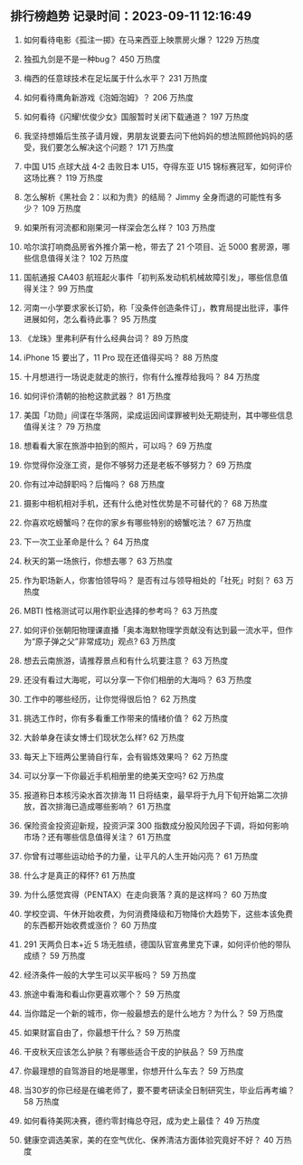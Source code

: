 
## 排行榜趋势 记录时间：2023-09-11 12:16:49
  
  1. 如何看待电影《孤注一掷》在马来西亚上映票房火爆？ 1229 万热度
    
  2. 独孤九剑是不是一种bug？ 450 万热度
    
  3. 梅西的任意球技术在足坛属于什么水平？ 231 万热度
    
  4. 如何看待鹰角新游戏《泡姆泡姆》？ 206 万热度
    
  5. 如何看待《闪耀!优俊少女》国服暂时关闭下载通道？ 197 万热度
    
  6. 我坚持想婚后生孩子请月嫂，男朋友说要去问下他妈妈的想法照顾他妈妈的感受，我们要怎么解决这个问题？ 171 万热度
    
  7. 中国 U15 点球大战 4-2 击败日本 U15，夺得东亚 U15 锦标赛冠军，如何评价这场比赛？ 119 万热度
    
  8. 怎么解析《黑社会 2：以和为贵》的结局？ Jimmy 全身而退的可能性有多少？ 109 万热度
    
  9. 如果所有河流都和刚果河一样深会怎么样？ 103 万热度
    
  10. 哈尔滨打响商品房省外推介第一枪，带去了 21 个项目、近 5000 套房源，哪些信息值得关注？ 102 万热度
    
  11. 国航通报 CA403 航班起火事件「初判系发动机机械故障引发」，哪些信息值得关注？ 99 万热度
    
  12. 河南一小学要求家长订奶，称「没条件创造条件订」，教育局提出批评，事件进展如何，怎么看待此事？ 95 万热度
    
  13. 《龙珠》里弗利萨有什么经典台词？ 89 万热度
    
  14. iPhone 15 要出了，11 Pro 现在还值得买吗？ 88 万热度
    
  15. 十月想进行一场说走就走的旅行，你有什么推荐给我吗？ 84 万热度
    
  16. 如何评价清朝的抬枪这款武器？ 81 万热度
    
  17. 美国「功勋」间谍在华落网，梁成运因间谍罪被判处无期徒刑，其中哪些信息值得关注？ 79 万热度
    
  18. 想看看大家在旅游中拍到的照片，可以吗？ 69 万热度
    
  19. 你觉得你没涨工资，是你不够努力还是老板不够努力？ 69 万热度
    
  20. 你有过冲动辞职吗？后悔吗？ 68 万热度
    
  21. 摄影中相机相对手机，还有什么绝对性优势是不可替代的？ 68 万热度
    
  22. 你喜欢吃螃蟹吗？在你的家乡有哪些特别的螃蟹吃法？ 67 万热度
    
  23. 下一次工业革命是什么？ 64 万热度
    
  24. 秋天的第一场旅行，你想去哪？ 63 万热度
    
  25. 作为职场新人，你害怕领导吗？ 是否有过与领导相处的「社死」时刻？ 63 万热度
    
  26. MBTI 性格测试可以用作职业选择的参考吗？ 63 万热度
    
  27. 如何评价张朝阳物理课直播「奥本海默物理学贡献没有达到最一流水平，但作为“原子弹之父”非常成功」观点? 63 万热度
    
  28. 想去云南旅游，请推荐景点和有什么坑要注意？ 63 万热度
    
  29. 还没有看过大海呢，可以分享一下你们相册的大海吗？ 63 万热度
    
  30. 工作中的哪些经历，让你觉得很后怕？ 62 万热度
    
  31. 挑选工作时，你有多看重工作带来的情绪价值？ 62 万热度
    
  32. 大龄单身在读女博士们现状怎么样? 62 万热度
    
  33. 每天上下班两公里骑自行车，会有锻炼效果吗？ 62 万热度
    
  34. 可以分享一下你最近手机相册里的绝美天空吗? 62 万热度
    
  35. 报道称日本核污染水首次排海 11 日将结束，最早将于九月下旬开始第二次排放，首次排海已造成哪些影响？ 61 万热度
    
  36. 保险资金投资迎新规，投资沪深 300 指数成分股风险因子下调，将如何影响市场？还有哪些信息值得关注？ 61 万热度
    
  37. 你曾有过哪些运动给予的力量，让平凡的人生开始闪亮？ 61 万热度
    
  38. 什么才是真正的释怀? 61 万热度
    
  39. 为什么感觉宾得（PENTAX）在走向衰落？真的是这样吗？ 60 万热度
    
  40. 学校空调、午休开始收费，为何消费降级和万物降价大趋势下，这些本该免费的东西都开始收费或涨价？ 60 万热度
    
  41. 291 天两负日本+近 5 场无胜绩，德国队官宣弗里克下课，如何评价他的带队成绩？ 59 万热度
    
  42. 经济条件一般的大学生可以买平板吗？ 59 万热度
    
  43. 旅途中看海和看山你更喜欢哪个？ 59 万热度
    
  44. 当你踏足一个新的城市，你一般最想去的是什么地方？为什么？ 59 万热度
    
  45. 如果财富自由了，你最想干什么？ 59 万热度
    
  46. 干皮秋天应该怎么护肤？有哪些适合干皮的护肤品？ 59 万热度
    
  47. 你最理想的自驾游目的地是哪里，你想开什么车去？ 59 万热度
    
  48. 当30岁的你已经是在编老师了，要不要考研读全日制研究生，毕业后再考编？ 58 万热度
    
  49. 如何看待美网决赛，德约零封梅总夺冠，成为史上最佳？ 49 万热度
    
  50. 健康空调选美家，美的在空气优化、保养清洁方面体验究竟好不好？ 40 万热度
    